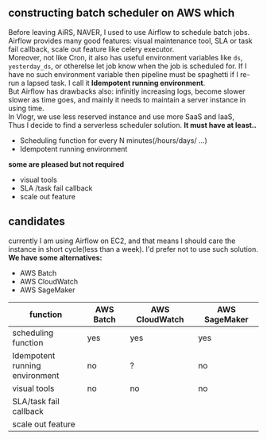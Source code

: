 ## constructing batch scheduler on AWS which 

Before leaving AiRS, NAVER, I used to use Airflow to schedule batch jobs.
Airflow provides many good features: visual maintenance tool, SLA or task fail callback, scale out feature like celery executor.<br/>
Moreover, not like Cron, it also has useful environment variables like `ds`, `yesterday_ds`, or otherelse let job know when the job is scheduled for. If I have no such environment variable then pipeline must be spaghetti if I re-run a lapsed task. I call it **Idempotent running environment**.<br/>
But Airflow has drawbacks also: infinitly increasing logs, become slower slower as time goes, and mainly it needs to maintain a server instance in using time.<br/>
In Vlogr, we use less reserved instance and use more SaaS and IaaS, <br/>
Thus I decide to find a serverless scheduler solution. **It must have at least..**

  * Scheduling function for every N minutes(/hours/days/ ...)
  * Idempotent running environment
  
**some are pleased but not required**
  * visual tools
  * SLA /task fail callback
  * scale out feature

## candidates

currently I am using Airflow on EC2, and that means I should care the instance in short cycle(less than a week).
I'd prefer not to use such solution.
**We have some alternatives:**

  * AWS Batch
  * AWS CloudWatch
  * AWS SageMaker

 function | AWS Batch | AWS CloudWatch | AWS SageMaker
 --- |  --- |  --- |  ---
 scheduling function | yes | yes | yes
 Idempotent<br/>running environment | no | ? | no
 visual tools | no | no | no
 SLA/task fail callback |
 scale out feature |
 
